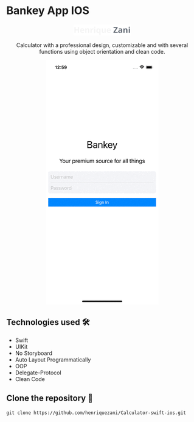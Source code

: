 # Bankey App IOS

<div align="center">
  <img alt="Logo" src="assets/Logo.png"  width="150px" />
</div>

<p align="center">
Calculator with a professional design, customizable and with several functions using object orientation and clean code.
</p>

<p align="center">
  <img src="assets/bankeyapp.gif">
 </p>
 
 ## Technologies used 🛠️ 

- Swift
- UIKit
- No Storyboard
- Auto Layout Programmatically
- OOP
- Delegate-Protocol
- Clean Code
 
 
 
 
 ## Clone the repository 🔧

```shell
git clone https://github.com/henriquezani/Calculator-swift-ios.git
```
